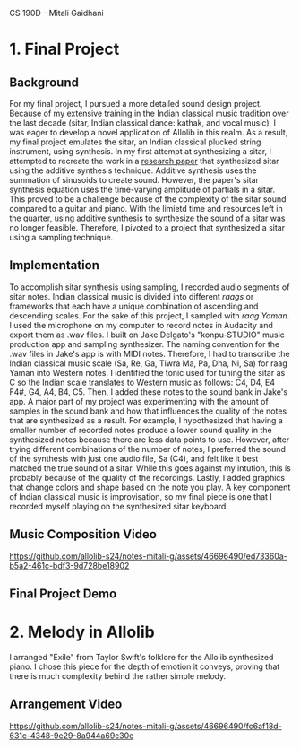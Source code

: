 CS 190D - Mitali Gaidhani
# 1. Final Project #

## Background ##
For my final project, I pursued a more detailed sound design project. Because of my extensive training in the Indian classical music tradition over the last decade (sitar, Indian classical dance: kathak, and vocal music), I was eager to develop a novel application of Allolib in this realm. As a result, my final project emulates the sitar, an Indian classical plucked string instrument, using synthesis. In my first attempt at synthesizing a sitar, I attempted to recreate the work in a [research paper](https://ieeexplore.ieee.org/document/9033925/figures#figures) that synthesized sitar using the additive synthesis technique. Additive synthesis uses the summation of sinusoids to create sound. However, the paper's sitar synthesis equation uses the time-varying amplitude of partials in a sitar. This proved to be a challenge because of the complexity of the sitar sound compared to a guitar and piano. With the limietd time and resources left in the quarter, using additive synthesis to synthesize the sound of a sitar was no longer feasible. Therefore, I pivoted to a project that synthesized a sitar using a sampling technique.

## Implementation ##
To accomplish sitar synthesis using sampling, I recorded audio segments of sitar notes. Indian classical music is divided into different *raags* or frameworks that each have a unique combination of ascending and descending scales. For the sake of this project, I sampled with *raag Yaman*. I used the microphone on my computer to record notes in Audacity and export them as .wav files. I built on Jake Delgato's "konpu-STUDIO" music production app and sampling synthesizer. The naming convention for the .wav files in Jake's app is with MIDI notes. Therefore, I had to transcribe the Indian classical music scale (Sa, Re, Ga, Tiwra Ma, Pa, Dha, Ni, Sa) for raag Yaman into Western notes. I identified the tonic used for tuning the sitar as C so the Indian scale translates to Western music as follows: C4, D4, E4 F4#, G4, A4, B4, C5. Then, I added these notes to the sound bank in Jake's app. A major part of my project was experimenting with the amount of samples in the sound bank and how that influences the quality of the notes that are synthesized as a result. For example, I hypothesized that having a smaller number of recorded notes produce a lower sound quality in the synthesized notes because there are less data points to use. However, after trying different combinations of the number of notes, I preferred the sound of the synthesis with just one audio file, Sa (C4), and felt like it best matched the true sound of a sitar. While this goes against my intution, this is probably because of the quality of the recordings. Lastly, I added graphics that change colors and shape based on the note you play. A key component of Indian classical music is improvisation, so my final piece is one that I recorded myself playing on the synthesized sitar keyboard.

## Music Composition Video ##
https://github.com/allolib-s24/notes-mitali-g/assets/46696490/ed73360a-b5a2-461c-bdf3-9d728be18902

## Final Project Demo ##


# 2. Melody in Allolib #
I arranged "Exile" from Taylor Swift's folklore for the Allolib synthesized piano. I chose this piece for the depth of emotion it conveys, proving that there is much complexity behind the rather simple melody. 

## Arrangement Video ##
https://github.com/allolib-s24/notes-mitali-g/assets/46696490/fc6af18d-631c-4348-9e29-8a944a69c30e

